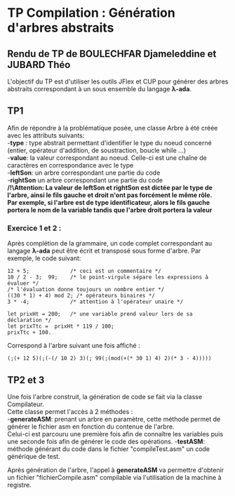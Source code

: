 # TP Compilation : Génération d'arbres abstraits

## Rendu de TP de BOULECHFAR Djameleddine et JUBARD Théo

L'objectif du TP est d'utiliser les outils JFlex et CUP pour générer des arbres abstraits correspondant à un sous ensemble du langage **λ-ada**.

## TP1

Afin de répondre à la problématique posée, une classe Arbre à été créée avec les attributs suivants:
<br>
-**type** : type abstrait permettant d'identifier le type du noeud concerné (entier, opérateur d'addition, de soustraction, boucle while ...)
<br>
-**value**: la valeur correspondant au noeud. Celle-ci est une chaîne de caractères en correspondance avec le type
<br>
-**leftSon**: un arbre correspondant une partie du code 
<br>
-**rightSon** un arbre correspondant une partie du code
<br>
**/!\Attention: La valeur de leftSon et rightSon est dictée par le type de l'arbre, ainsi le fils gauche et droit n'ont pas forcément le même rôle.**
<br>
**Par exemple, si l'arbre est de type identificateur, alors le fils gauche portera le nom de la variable tandis que l'arbre droit portera la valeur**

### Exercice 1 et 2 :

Après complétion de la grammaire, un code complet correspondant au langage **λ-ada** peut être écrit et transposé sous forme d'arbre.
Par exemple, le code suivant:

```
12 + 5;             /* ceci est un commentaire */
10 / 2 - 3;  99;    /* le point-virgule sépare les expressions à évaluer */
/* l'évaluation donne toujours un nombre entier */
((30 * 1) + 4) mod 2; /* opérateurs binaires */
3 * -4;             /* attention à l'opérateur unaire */

let prixHt = 200;   /* une variable prend valeur lors de sa déclaration */
let prixTtc =  prixHt * 119 / 100;
prixTtc + 100.
```

Correspond à l'arbre suivant une fois affiché :

```
(;(+ 12 5)(;(-(/ 10 2) 3)(; 99(;(mod(+(* 30 1) 4) 2)(* 3 - 4)))))
```

## TP2 et 3 

Une fois l'arbre construit, la génération de code se fait via la classe Compilateur. <br>
Cette classe permet l'accès à 2 méthodes :
<br>
-**generateASM**: prenant un arbre en paramètre, cette méthode permet de générer le fichier asm en fonction du contenue de l'arbre.
<br>
Celui-ci est parcouru une première fois afin de connaître les variables puis une seconde fois afin de générer le code des opérations.
-**testASM**: méthode générant du code dans le fichier "compileTest.asm" un code générique  de test.
<br>

Après génération de l'arbre, l'appel à **generateASM** va permettre d'obtenir un fichier "fichierCompile.asm"
compilable via l'utilisation de la machine à registre.









